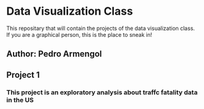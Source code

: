 # Data Visualization Class

This repositary that will contain the projects of the data visualization class. If you are a graphical person, this is the place to sneak in!

## Author: Pedro Armengol

## Project 1

### This project is an exploratory analysis about traffc fatality data in the US

